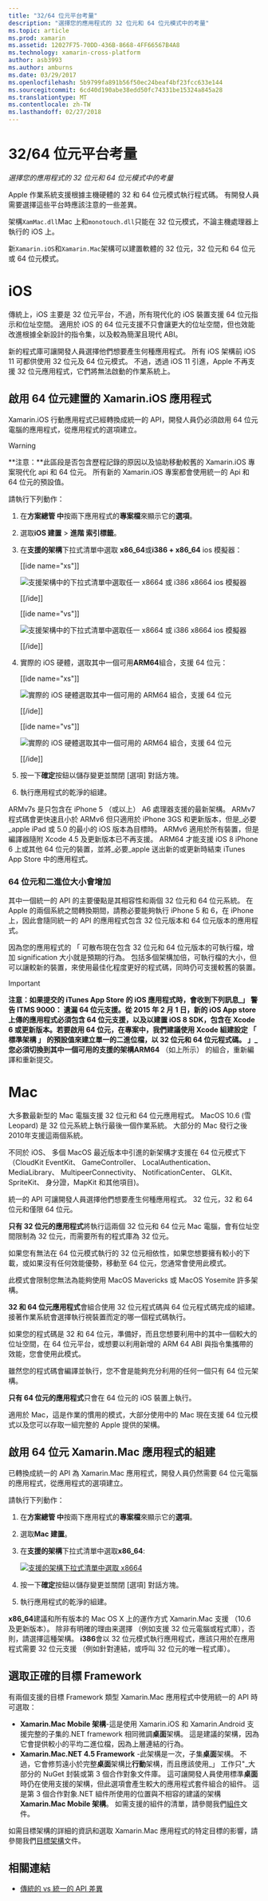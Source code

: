 ```yaml
---
title: "32/64 位元平台考量"
description: "選擇您的應用程式的 32 位元和 64 位元模式中的考量"
ms.topic: article
ms.prod: xamarin
ms.assetid: 12027F75-70DD-436B-8668-4FF66567B4A8
ms.technology: xamarin-cross-platform
author: asb3993
ms.author: amburns
ms.date: 03/29/2017
ms.openlocfilehash: 5b9799fa891b56f50ec24beaf4bf23fcc633e144
ms.sourcegitcommit: 6cd40d190abe38edd50fc74331be15324a845a28
ms.translationtype: MT
ms.contentlocale: zh-TW
ms.lasthandoff: 02/27/2018
---
```

# <a name="3264-bit-platform-considerations"></a>32/64 位元平台考量

_選擇您的應用程式的 32 位元和 64 位元模式中的考量_

Apple 作業系統支援根據主機硬體的 32 和 64 位元模式執行程式碼。   有開發人員需要選擇這些平台時應該注意的一些差異。

架構`XamMac.dll`Mac 上和`monotouch.dll`只能在 32 位元模式，不論主機處理器上執行的 iOS 上。

新`Xamarin.iOS`和`Xamarin.Mac`架構可以建置軟體的 32 位元，32 位元和 64 位元或 64 位元模式。

<a name="ios" />

# <a name="ios"></a>iOS

傳統上，iOS 主要是 32 位元平台，不過，所有現代化的 iOS 裝置支援 64 位元指示和位址空間。   適用於 iOS 的 64 位元支援不只會讓更大的位址空間，但也效能改進根據全新設計的指令集，以及較為簡潔且現代 ABI。

新的程式庫可讓開發人員選擇他們想要產生何種應用程式。 所有 iOS 架構前 iOS 11 可都供使用 32 位元及 64 位元模式。 不過，透過 iOS 11 引進，Apple 不再支援 32 位元應用程式，它們將無法啟動的作業系統上。

<a name="enable-64" />

## <a name="enabling-64-bit-builds-of-xamarinios-apps"></a>啟用 64 位元建置的 Xamarin.iOS 應用程式

Xamarin.iOS 行動應用程式已經轉換成統一的 API，開發人員仍必須啟用 64 位元電腦的應用程式，從應用程式的選項建立。 

> [!WARNING]
> **注意：**此區段是否包含歷程記錄的原因以及協助移動較舊的 Xamarin.iOS 專案現代化 api 和 64 位元。 所有新的 Xamarin.iOS 專案都會使用統一的 Api 和 64 位元的預設值。

請執行下列動作：

1. 在**方案總管 中**按兩下應用程式的**專案檔**來顯示它的**選項**。
2. 選取**iOS 建置** > **進階 索引標籤**。
3. 在**支援的架構**下拉式清單中選取  **x86\_64**或**i386 + x86\_64** ios 模擬器： 

    [[ide name="xs"]]
    
    ![](32-and-64-images/image01.png "支援架構中的下拉式清單中選取任一 x8664 或 i386 x8664 ios 模擬器")

    [[/ide]]

    [[ide name="vs"]]

    ![](32-and-64-images/vs01.png "支援架構中的下拉式清單中選取任一 x8664 或 i386 x8664 ios 模擬器")

    [[/ide]]

4. 實際的 iOS 硬體，選取其中一個可用**ARM64**組合，支援 64 位元： 

    [[ide name="xs"]]
    
    ![](32-and-64-images/image02.png "實際的 iOS 硬體選取其中一個可用的 ARM64 組合，支援 64 位元")
    
    [[/ide]]

    [[ide name="vs"]]
    
    ![](32-and-64-images/vs02.png "實際的 iOS 硬體選取其中一個可用的 ARM64 組合，支援 64 位元")
    
    [[/ide]]
    
5. 按一下**確定**按鈕以儲存變更並關閉 [選項] 對話方塊。
6. 執行應用程式的乾淨的組建。

ARMv7s 是只包含在 iPhone 5 （或以上） A6 處理器支援的最新架構。 ARMv7 程式碼會更快速且小於 ARMv6 但只適用於 iPhone 3GS 和更新版本，但是_必要_apple iPad 或 5.0 的最小的 iOS 版本為目標時。 ARMv6 適用於所有裝置，但是編譯器隨附 Xcode 4.5 及更新版本已不再支援。 ARM64 才能支援 iOS 8 iPhone 6 上或其他 64 位元的裝置，並將_必要_apple 送出新的或更新時結束 iTunes App Store 中的應用程式。

### <a name="64-bit-and-binary-size-increases"></a>64 位元和二進位大小會增加

其中一個統一的 API 的主要優點是其相容性和兩個 32 位元和 64 位元系統。 在 Apple 的兩個系統之間轉換期間，請務必要能夠執行 iPhone 5 和 6，在 iPhone 上，因此會隨同統一的 API 的應用程式包含 32 位元版本和 64 位元版本的應用程式。

因為您的應用程式的 「 可散布現在包含 32 位元和 64 位元版本的可執行檔，增加 signification 大小就是預期的行為。 包括多個架構加倍，可執行檔的大小，但可以讓較新的裝置，來使用最佳化程度更好的程式碼，同時仍可支援較舊的裝置。

> [!IMPORTANT]
> **注意：**如果提交的 iTunes App Store 的 iOS 應用程式時，會收到下列訊息_」 警告 ITMS 9000： 遺漏 64 位元支援。從 2015 年 2 月 1 日，新的 iOS App store 上傳的應用程式必須包含 64 位元支援，以及以建置 iOS 8 SDK，包含在 Xcode 6 或更新版本。若要啟用 64 位元，在專案中，我們建議使用 Xcode 組建設定 「 標準架構 」 的預設值來建立單一的二進位檔，以 32 位元和 64 位元程式碼。 」_ 您必須切換到其中一個可用的支援的架構**ARM64** （如上所示） 的組合，重新編譯和重新提交。


# <a name="mac"></a>Mac

大多數最新型的 Mac 電腦支援 32 位元和 64 位元應用程式。   MacOS 10.6 (雪 Leopard) 是 32 位元系統上執行最後一個作業系統。   大部分的 Mac 發行之後 2010年支援這兩個系統。

不同於 iOS、 多個 MacOS 最近版本中引進的新架構才支援在 64 位元模式下 （CloudKit EventKit、 GameController、 LocalAuthentication、 MediaLibrary、 MultipeerConnectivity、 NotificationCenter、 GLKit、 SpriteKit、 身分證，MapKit 和其他項目)。

統一的 API 可讓開發人員選擇他們想要產生何種應用程式。   32 位元，32 和 64 位元和僅限 64 位元。

 **只有 32 位元的應用程式**將執行這兩個 32 位元和 64 位元 Mac 電腦，會有位址空間限制為 32 位元，而需要所有的程式庫為 32 位元。

如果您有無法在 64 位元模式執行的 32 位元相依性，如果您想要擁有較小的下載，或如果沒有任何效能優勢，移動至 64 位元，您通常會使用此模式。

此模式會限制您無法為能夠使用 MacOS Mavericks 或 MacOS Yosemite 許多架構。

 **32 和 64 位元應用程式**會組合使用 32 位元程式碼與 64 位元程式碼完成的組建。   接著作業系統會選擇執行視裝置而定的哪一個程式碼執行。

如果您的程式碼是 32 和 64 位元，準備好，而且您想要利用中的其中一個較大的位址空間，在 64 位元平台，或想要以利用新增的 ARM 64 ABI 與指令集攜帶的效能，您會使用此模式。

雖然您的程式碼會編譯並執行，您不會是能夠充分利用的任何一個只有 64 位元架構。

 **只有 64 位元的應用程式**只會在 64 位元的 iOS 裝置上執行。

適用於 Mac，這是作業的慣用的模式，大部分使用中的 Mac 現在支援 64 位元模式以及您可以存取一組完整的 Apple 提供的架構。
    
## <a name="enabling-64-bit-builds-of-xamarinmac-apps"></a>啟用 64 位元 Xamarin.Mac 應用程式的組建

已轉換成統一的 API 為 Xamarin.Mac 應用程式，開發人員仍然需要 64 位元電腦的應用程式，從應用程式的選項建立。 

請執行下列動作：

1. 在**方案總管 中**按兩下應用程式的**專案檔**來顯示它的**選項**。
2. 選取**Mac 建置**。
3. 在**支援的架構**下拉式清單中選取**x86\_64**: 

    [ ![](32-and-64-images/image03.png "支援的架構下拉式清單中選取 x8664")](32-and-64-images/image03.png)
4. 按一下**確定**按鈕以儲存變更並關閉 [選項] 對話方塊。
5. 執行應用程式的乾淨的組建。

**x86\_64**建議和所有版本的 Mac OS X 上的運作方式 Xamarin.Mac 支援 （10.6 及更新版本）。 除非有明確的理由来選擇 （例如支援 32 位元電腦或程式庫），否則，請選擇這種架構。 **i386**會以 32 位元模式執行應用程式，應該只用於在應用程式需要 32 位元支援 （例如針對連結，或呼叫 32 位元的唯一程式庫）。

## <a name="select-the-correct-target-framework"></a>選取正確的目標 Framework

有兩個支援的目標 Framework 類型 Xamarin.Mac 應用程式中使用統一的 API 時可選取：

- **Xamarin.Mac Mobile 架構**-這是使用 Xamarin.iOS 和 Xamarin.Android 支援完整的子集的.NET framework 相同微調**桌面**架構。 這是建議的架構，因為它會提供較小的平均二進位檔，因為上層連結的行為。
- **Xamarin.Mac.NET 4.5 Framework** -此架構是一次，子集**桌面**架構。 不過，它會修剪遠小於完整**桌面**架構比**行動**架構，而且應該使用_」 工作只"_大部分的 NuGet 封裝或第 3 個合作對象文件庫。 這可讓開發人員使用標準**桌面**時仍在使用支援的架構，但此選項會產生較大的應用程式套件組合的組件。 這是第 3 個合作對象.NET 組件所使用的位置與不相容的建議的架構**Xamarin.Mac Mobile 架構**。 如需支援的組件的清單，請參閱我們[組件](~/cross-platform/internals/available-assemblies.md)文件。

如需目標架構的詳細的資訊和選取 Xamarin.Mac 應用程式的特定目標的影響，請參閱我們[目標架構](~/mac/platform/target-framework.md)文件。



## <a name="related-links"></a>相關連結

- [傳統的 vs 統一的 API 差異](https://developer.xamarin.com/releases/ios/api_changes/classic-vs-unified-8.6.0/)

